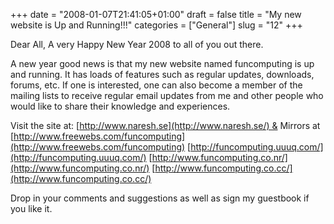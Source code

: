 +++
date = "2008-01-07T21:41:05+01:00"
draft = false
title = "My new website is Up and Running!!!"
categories = ["General"]
slug = "12"
+++

Dear All, A very Happy New Year 2008 to all of you out there. 

A new year good news is that my new website named funcomputing is up and running. It has loads of features such as regular updates, downloads, forums, etc. If one is interested, one can also become a member of the mailing lists to receive regular email updates from me and other people who would like to share their knowledge and experiences. 

Visit the site at: [http://www.naresh.se](http://www.naresh.se/) & Mirrors at [http://www.freewebs.com/funcomputing](http://www.freewebs.com/funcomputing) [http://funcomputing.uuuq.com/](http://funcomputing.uuuq.com/) [http://www.funcomputing.co.nr/](http://www.funcomputing.co.nr/) [http://www.funcomputing.co.cc/](http://www.funcomputing.co.cc/) 

Drop in your comments and suggestions as well as sign my guestbook if you like it.